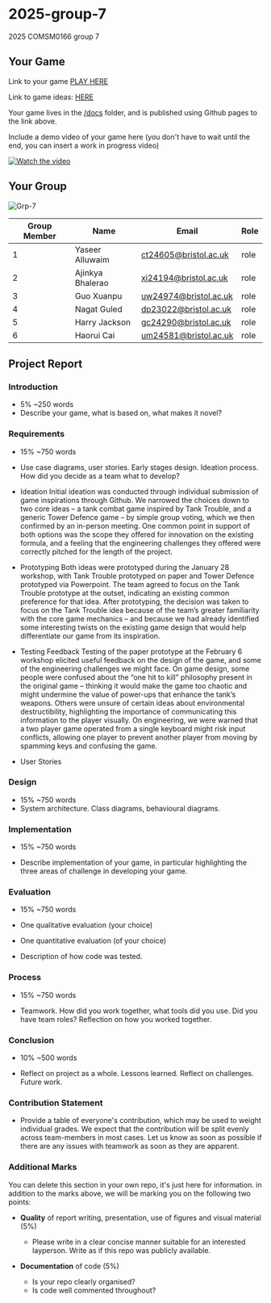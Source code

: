 # 2025-group-7
2025 COMSM0166 group 7

## Your Game

Link to your game [PLAY HERE](https://peteinfo.github.io/COMSM0166-project-template/)

Link to game ideas: [HERE](https://github.com/UoB-COMSM0166/2025-group-7/blob/f06ff86a68514414d8ebfe9873cceb3a018d9c7c/Game-Ideas.txt)

Your game lives in the [/docs](/docs) folder, and is published using Github pages to the link above.

Include a demo video of your game here (you don't have to wait until the end, you can insert a work in progress video)

[![Watch the video](https://img.youtube.com/vi/U0QKMWBccW0/0.jpg)](https://www.youtube.com/watch?v=U0QKMWBccW0)

## Your Group

![Grp-7](https://github.com/user-attachments/assets/501cd6fb-302c-42bb-9cf5-6fb428ba4358)

| Group Member | Name            | Email                          | Role  |
|--------------|-----------------|--------------------------------|-------|
| 1            | Yaseer Alluwaim | ct24605@bristol.ac.uk          | role  |
| 2            | Ajinkya Bhalerao| xi24194@bristol.ac.uk          | role  |
| 3            | Guo Xuanpu      | uw24974@bristol.ac.uk          | role  |
| 4            | Nagat Guled     | dp23022@bristol.ac.uk          | role  |
| 5            | Harry Jackson   | gc24290@bristol.ac.uk          | role  |
| 6            | Haorui Cai      | um24581@bristol.ac.uk          | role  |

## Project Report

### Introduction

- 5% ~250 words 
- Describe your game, what is based on, what makes it novel? 

### Requirements 

- 15% ~750 words
- Use case diagrams, user stories. Early stages design. Ideation process. How did you decide as a team what to develop?

- Ideation
Initial ideation was conducted through individual submission of game inspirations through Github. We narrowed the choices down to two core ideas – a tank combat game inspired by Tank Trouble, and a generic Tower Defence game – by simple group voting, which we then confirmed by an in-person meeting.
One common point in support of both options was the scope they offered for innovation on the existing formula, and a feeling that the engineering challenges they offered were correctly pitched for the length of the project.

- Prototyping
Both ideas were prototyped during the January 28 workshop, with Tank Trouble prototyped on paper and Tower Defence prototyped via Powerpoint. The team agreed to focus on the Tank Trouble prototype at the outset, indicating an existing common preference for that idea.
After prototyping, the decision was taken to focus on the Tank Trouble idea because of the team’s greater familiarity with the core game mechanics – and because we had already identified some interesting twists on the existing game design that would help differentiate our game from its inspiration.

- Testing Feedback
Testing of the paper prototype at the February 6 workshop elicited useful feedback on the design of the game, and some of the engineering challenges we might face.
On game design, some people were confused about the “one hit to kill” philosophy present in the original game – thinking it would make the game too chaotic and might undermine the value of power-ups that enhance the tank’s weapons. Others were unsure of certain ideas about environmental destructibility, highlighting the importance of communicating this information to the player visually.
On engineering, we were warned that a two player game operated from a single keyboard might risk input conflicts, allowing one player to prevent another player from moving by spamming keys and confusing the game. 

- User Stories


### Design

- 15% ~750 words 
- System architecture. Class diagrams, behavioural diagrams. 

### Implementation

- 15% ~750 words

- Describe implementation of your game, in particular highlighting the three areas of challenge in developing your game. 

### Evaluation

- 15% ~750 words

- One qualitative evaluation (your choice) 

- One quantitative evaluation (of your choice) 

- Description of how code was tested. 

### Process 

- 15% ~750 words

- Teamwork. How did you work together, what tools did you use. Did you have team roles? Reflection on how you worked together. 

### Conclusion

- 10% ~500 words

- Reflect on project as a whole. Lessons learned. Reflect on challenges. Future work. 

### Contribution Statement

- Provide a table of everyone's contribution, which may be used to weight individual grades. We expect that the contribution will be split evenly across team-members in most cases. Let us know as soon as possible if there are any issues with teamwork as soon as they are apparent. 

### Additional Marks

You can delete this section in your own repo, it's just here for information. in addition to the marks above, we will be marking you on the following two points:

- **Quality** of report writing, presentation, use of figures and visual material (5%) 
  - Please write in a clear concise manner suitable for an interested layperson. Write as if this repo was publicly available.

- **Documentation** of code (5%)

  - Is your repo clearly organised? 
  - Is code well commented throughout?
